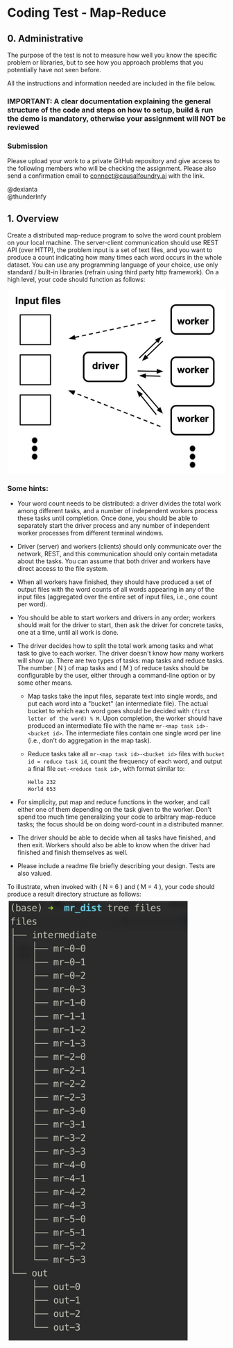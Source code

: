 # Coding Test - Map-Reduce

## 0. Administrative
The purpose of the test is not to measure how well you know the specific problem or libraries, but to see how you approach problems that you potentially have not seen before.

All the instructions and information needed are included in the file below.

### IMPORTANT: A clear documentation explaining the general structure of the code and steps on how to setup, build & run the demo is mandatory, otherwise your assignment will NOT be reviewed
### Submission
Please upload your work to a private GitHub repository and give access to the following members who will be checking the assignment. Please also send a confirmation email to connect@causalfoundry.ai with the link.

@dexianta  
@thunderInfy

## 1. Overview

Create a distributed map-reduce program to solve the word count problem on your local machine. 
The server-client communication should use REST API (over HTTP), the problem input is a set of text files, and you want to produce a count indicating how many times each word occurs in the whole dataset. 
You can use any programming language of your choice, use only standard / built-in libraries (refrain using third party http framework). 
On a high level, your code should function as follows:

![screenshoot1](screenshot1.png)

### Some hints:

- Your word count needs to be distributed: a driver divides the total work among different tasks, and a number of independent workers process these tasks until completion. 
  Once done, you should be able to separately start the driver process and any number of independent worker processes from different terminal windows.
  
- Driver (server) and workers (clients) should only communicate over the network, REST, and this communication should only contain metadata about the tasks. 
  You can assume that both driver and workers have direct access to the file system.
  
- When all workers have finished, they should have produced a set of output files with the word counts of all words appearing in any of the input files 
  (aggregated over the entire set of input files, i.e., one count per word).
  
- You should be able to start workers and drivers in any order; workers should wait for the driver to start, then ask the driver for concrete tasks, one at a time, until all work is done.
  
- The driver decides how to split the total work among tasks and what task to give to each worker. 
  The driver doesn't know how many workers will show up. There are two types of tasks: map tasks and reduce tasks. The number \( N \) of map tasks and \( M \) of reduce tasks should be configurable by the user, either through a command-line option or by some other means.
  
  - Map tasks take the input files, separate text into single words, and put each word into a "bucket" (an intermediate file). 
  The actual bucket to which each word goes should be decided with `(first letter of the word) % M`. Upon completion, the worker should have produced an intermediate file with the name `mr-<map task id>-<bucket id>`. The intermediate files contain one single word per line (i.e., don't do aggregation in the map task).
  
  - Reduce tasks take all `mr-<map task id>-<bucket id>` files with `bucket id = reduce task id`, count the frequency of each word, and output a final file `out-<reduce task id>`, with format similar to:
    ```
    Hello 232
    World 653
    ```

- For simplicity, put map and reduce functions in the worker, and call either one of them depending on the task given to the worker. Don't spend too much time generalizing your code to arbitrary map-reduce tasks; the focus should be on doing word-count in a distributed manner.
  
- The driver should be able to decide when all tasks have finished, and then exit. Workers should also be able to know when the driver had finished and finish themselves as well.
  
- Please include a readme file briefly describing your design. Tests are also valued.

To illustrate, when invoked with ( N = 6 ) and ( M = 4 ), your code should produce a result directory structure as follows:
![screenshoot2](screenshot2.png)
